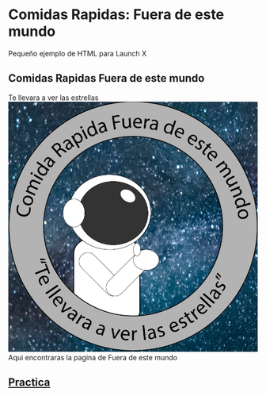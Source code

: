 # Comidas Rapidas: Fuera de este mundo
Pequeño ejemplo de HTML para Launch X

## Comidas Rapidas Fuera de este mundo
Te llevara a ver las estrellas
![Image text](https://github.com/Miller1999/Comidas-Rapidas-Fuera-de-este-mundo/blob/main/Logo.jpg)
Aqui encontraras la pagina de Fuera de este mundo 
## [Practica]([https://Miller1999.Comidas-Rapidas-Fuera-de-este-mundo.io/](https://github.com/Miller1999/Comidas-Rapidas-Fuera-de-este-mundo/blob/main/ComidaRapidaFueradeestemundo.html)) 
